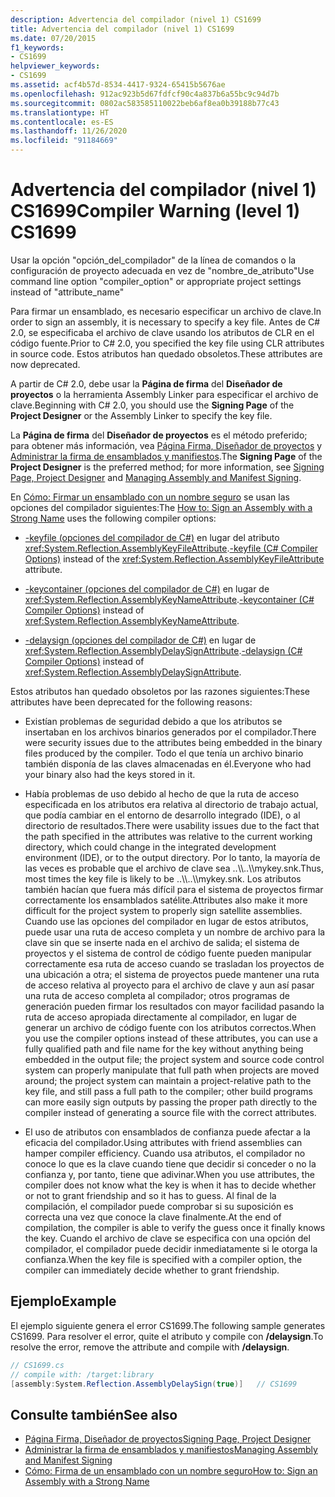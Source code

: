 ```yaml
---
description: Advertencia del compilador (nivel 1) CS1699
title: Advertencia del compilador (nivel 1) CS1699
ms.date: 07/20/2015
f1_keywords:
- CS1699
helpviewer_keywords:
- CS1699
ms.assetid: acf4b57d-8534-4417-9324-65415b5676ae
ms.openlocfilehash: 912ac923b5d67fdfcf90c4a837b6a55bc9c94d7b
ms.sourcegitcommit: 0802ac583585110022beb6af8ea0b39188b77c43
ms.translationtype: HT
ms.contentlocale: es-ES
ms.lasthandoff: 11/26/2020
ms.locfileid: "91184669"
---
```

# <a name="compiler-warning-level-1-cs1699"></a><span data-ttu-id="d745b-103">Advertencia del compilador (nivel 1) CS1699</span><span class="sxs-lookup"><span data-stu-id="d745b-103">Compiler Warning (level 1) CS1699</span></span>

<span data-ttu-id="d745b-104">Usar la opción "opción_del_compilador" de la línea de comandos o la configuración de proyecto adecuada en vez de "nombre_de_atributo"</span><span class="sxs-lookup"><span data-stu-id="d745b-104">Use command line option "compiler_option" or appropriate project settings instead of "attribute_name"</span></span>  
  
 <span data-ttu-id="d745b-105">Para firmar un ensamblado, es necesario especificar un archivo de clave.</span><span class="sxs-lookup"><span data-stu-id="d745b-105">In order to sign an assembly, it is necessary to specify a key file.</span></span> <span data-ttu-id="d745b-106">Antes de C# 2.0, se especificaba el archivo de clave usando los atributos de CLR en el código fuente.</span><span class="sxs-lookup"><span data-stu-id="d745b-106">Prior to C# 2.0, you specified the key file using CLR attributes in source code.</span></span> <span data-ttu-id="d745b-107">Estos atributos han quedado obsoletos.</span><span class="sxs-lookup"><span data-stu-id="d745b-107">These attributes are now deprecated.</span></span>  
  
 <span data-ttu-id="d745b-108">A partir de C# 2.0, debe usar la **Página de firma** del **Diseñador de proyectos** o la herramienta Assembly Linker para especificar el archivo de clave.</span><span class="sxs-lookup"><span data-stu-id="d745b-108">Beginning with C# 2.0, you should use the **Signing Page** of the **Project Designer** or the Assembly Linker to specify the key file.</span></span>  
  
 <span data-ttu-id="d745b-109">La **Página de firma** del **Diseñador de proyectos** es el método preferido; para obtener más información, vea [Página Firma, Diseñador de proyectos](/visualstudio/ide/reference/signing-page-project-designer) y [Administrar la firma de ensamblados y manifiestos](/visualstudio/ide/managing-assembly-and-manifest-signing).</span><span class="sxs-lookup"><span data-stu-id="d745b-109">The **Signing Page** of the **Project Designer** is the preferred method; for more information, see [Signing Page, Project Designer](/visualstudio/ide/reference/signing-page-project-designer) and [Managing Assembly and Manifest Signing](/visualstudio/ide/managing-assembly-and-manifest-signing).</span></span>  
  
 <span data-ttu-id="d745b-110">En [Cómo: Firmar un ensamblado con un nombre seguro](../../../standard/assembly/sign-strong-name.md) se usan las opciones del compilador siguientes:</span><span class="sxs-lookup"><span data-stu-id="d745b-110">The [How to: Sign an Assembly with a Strong Name](../../../standard/assembly/sign-strong-name.md) uses the following compiler options:</span></span>  
  
- <span data-ttu-id="d745b-111">[-keyfile (opciones del compilador de C#)](../compiler-options/keyfile-compiler-option.md) en lugar del atributo <xref:System.Reflection.AssemblyKeyFileAttribute>.</span><span class="sxs-lookup"><span data-stu-id="d745b-111">[-keyfile (C# Compiler Options)](../compiler-options/keyfile-compiler-option.md) instead of the <xref:System.Reflection.AssemblyKeyFileAttribute> attribute.</span></span>  
  
- <span data-ttu-id="d745b-112">[-keycontainer (opciones del compilador de C#)](../compiler-options/keycontainer-compiler-option.md) en lugar de <xref:System.Reflection.AssemblyKeyNameAttribute>.</span><span class="sxs-lookup"><span data-stu-id="d745b-112">[-keycontainer (C# Compiler Options)](../compiler-options/keycontainer-compiler-option.md) instead of <xref:System.Reflection.AssemblyKeyNameAttribute>.</span></span>  
  
- <span data-ttu-id="d745b-113">[-delaysign (opciones del compilador de C#)](../compiler-options/delaysign-compiler-option.md) en lugar de <xref:System.Reflection.AssemblyDelaySignAttribute>.</span><span class="sxs-lookup"><span data-stu-id="d745b-113">[-delaysign (C# Compiler Options)](../compiler-options/delaysign-compiler-option.md) instead of <xref:System.Reflection.AssemblyDelaySignAttribute>.</span></span>  
  
 <span data-ttu-id="d745b-114">Estos atributos han quedado obsoletos por las razones siguientes:</span><span class="sxs-lookup"><span data-stu-id="d745b-114">These attributes have been deprecated for the following reasons:</span></span>  
  
- <span data-ttu-id="d745b-115">Existían problemas de seguridad debido a que los atributos se insertaban en los archivos binarios generados por el compilador.</span><span class="sxs-lookup"><span data-stu-id="d745b-115">There were security issues due to the attributes being embedded in the binary files produced by the compiler.</span></span> <span data-ttu-id="d745b-116">Todo el que tenía un archivo binario también disponía de las claves almacenadas en él.</span><span class="sxs-lookup"><span data-stu-id="d745b-116">Everyone who had your binary also had the keys stored in it.</span></span>  
  
- <span data-ttu-id="d745b-117">Había problemas de uso debido al hecho de que la ruta de acceso especificada en los atributos era relativa al directorio de trabajo actual, que podía cambiar en el entorno de desarrollo integrado (IDE), o al directorio de resultados.</span><span class="sxs-lookup"><span data-stu-id="d745b-117">There were usability issues due to the fact that the path specified in the attributes was relative to the current working directory, which could change in the integrated development environment (IDE), or to the output directory.</span></span> <span data-ttu-id="d745b-118">Por lo tanto, la mayoría de las veces es probable que el archivo de clave sea ..\\\\..\\\mykey.snk.</span><span class="sxs-lookup"><span data-stu-id="d745b-118">Thus, most times the key file is likely to be ..\\\\..\\\mykey.snk.</span></span> <span data-ttu-id="d745b-119">Los atributos también hacían que fuera más difícil para el sistema de proyectos firmar correctamente los ensamblados satélite.</span><span class="sxs-lookup"><span data-stu-id="d745b-119">Attributes also make it more difficult for the project system to properly sign satellite assemblies.</span></span> <span data-ttu-id="d745b-120">Cuando use las opciones del compilador en lugar de estos atributos, puede usar una ruta de acceso completa y un nombre de archivo para la clave sin que se inserte nada en el archivo de salida; el sistema de proyectos y el sistema de control de código fuente pueden manipular correctamente esa ruta de acceso cuando se trasladan los proyectos de una ubicación a otra; el sistema de proyectos puede mantener una ruta de acceso relativa al proyecto para el archivo de clave y aun así pasar una ruta de acceso completa al compilador; otros programas de generación pueden firmar los resultados con mayor facilidad pasando la ruta de acceso apropiada directamente al compilador, en lugar de generar un archivo de código fuente con los atributos correctos.</span><span class="sxs-lookup"><span data-stu-id="d745b-120">When you use the compiler options instead of these attributes, you can use a fully qualified path and file name for the key without anything being embedded in the output file; the project system and source code control system can properly manipulate that full path when projects are moved around; the project system can maintain a project-relative path to the key file, and still pass a full path to the compiler; other build programs can more easily sign outputs by passing the proper path directly to the compiler instead of generating a source file with the correct attributes.</span></span>  
  
- <span data-ttu-id="d745b-121">El uso de atributos con ensamblados de confianza puede afectar a la eficacia del compilador.</span><span class="sxs-lookup"><span data-stu-id="d745b-121">Using attributes with friend assemblies can hamper compiler efficiency.</span></span> <span data-ttu-id="d745b-122">Cuando usa atributos, el compilador no conoce lo que es la clave cuando tiene que decidir si conceder o no la confianza y, por tanto, tiene que adivinar.</span><span class="sxs-lookup"><span data-stu-id="d745b-122">When you use attributes, the compiler does not know what the key is when it has to decide whether or not to grant friendship and so it has to guess.</span></span> <span data-ttu-id="d745b-123">Al final de la compilación, el compilador puede comprobar si su suposición es correcta una vez que conoce la clave finalmente.</span><span class="sxs-lookup"><span data-stu-id="d745b-123">At the end of compilation, the compiler is able to verify the guess once it finally knows the key.</span></span> <span data-ttu-id="d745b-124">Cuando el archivo de clave se especifica con una opción del compilador, el compilador puede decidir inmediatamente si le otorga la confianza.</span><span class="sxs-lookup"><span data-stu-id="d745b-124">When the key file is specified with a compiler option, the compiler can immediately decide whether to grant friendship.</span></span>  
  
## <a name="example"></a><span data-ttu-id="d745b-125">Ejemplo</span><span class="sxs-lookup"><span data-stu-id="d745b-125">Example</span></span>  

 <span data-ttu-id="d745b-126">El ejemplo siguiente genera el error CS1699.</span><span class="sxs-lookup"><span data-stu-id="d745b-126">The following sample generates CS1699.</span></span> <span data-ttu-id="d745b-127">Para resolver el error, quite el atributo y compile con **/delaysign**.</span><span class="sxs-lookup"><span data-stu-id="d745b-127">To resolve the error, remove the attribute and compile with **/delaysign**.</span></span>  
  
```csharp  
// CS1699.cs  
// compile with: /target:library  
[assembly:System.Reflection.AssemblyDelaySign(true)]   // CS1699  
```  
  
## <a name="see-also"></a><span data-ttu-id="d745b-128">Consulte también</span><span class="sxs-lookup"><span data-stu-id="d745b-128">See also</span></span>

- [<span data-ttu-id="d745b-129">Página Firma, Diseñador de proyectos</span><span class="sxs-lookup"><span data-stu-id="d745b-129">Signing Page, Project Designer</span></span>](/visualstudio/ide/reference/signing-page-project-designer)
- [<span data-ttu-id="d745b-130">Administrar la firma de ensamblados y manifiestos</span><span class="sxs-lookup"><span data-stu-id="d745b-130">Managing Assembly and Manifest Signing</span></span>](/visualstudio/ide/managing-assembly-and-manifest-signing)
- [<span data-ttu-id="d745b-131">Cómo: Firma de un ensamblado con un nombre seguro</span><span class="sxs-lookup"><span data-stu-id="d745b-131">How to: Sign an Assembly with a Strong Name</span></span>](../../../standard/assembly/sign-strong-name.md)
